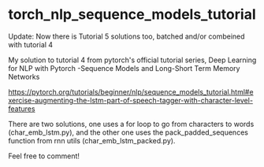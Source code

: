 # torch_nlp_sequence_models_tutorial
Update: Now there is Tutorial 5 solutions too, batched and/or combeined with tutorial 4

My solution to tutorial 4 from pytorch's official tutorial series, Deep Learning for NLP with Pytorch -Sequence Models and Long-Short Term Memory Networks

https://pytorch.org/tutorials/beginner/nlp/sequence_models_tutorial.html#exercise-augmenting-the-lstm-part-of-speech-tagger-with-character-level-features

There are two solutions, one uses a for loop to go from characters to words (char_emb_lstm.py), and the other one uses the pack_padded_sequences function from rnn utils (char_emb_lstm_packed.py).

Feel free to comment!
